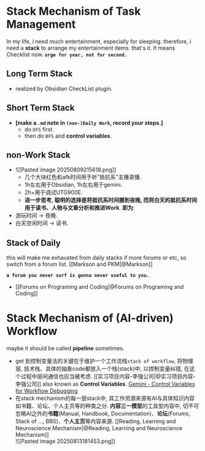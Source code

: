 # Stack Mechanism of Task Management

In my life, i need much entertainment, especially for sleeping. therefore, i need a **stack** to arrange my entertainment items. that's it. 
It means Checklist now. 
**`urge for year, not for second.`**  

## Long Term Stack

- realized by Obsidian CheckList plugin. 

## Short Term Stack

- **[make a `.md` note in `(non-)Daily Work`, record your steps.]** 
	- do `DFS` first
	- then do `BFS` and **control variables**. 

## non-Work Stack 

- ![[Pasted image 20250809215618.png]]
	- 几个大块红色和afk时间用于听"抵抗系"主播录播. 
	- 1h左右用于Obsidian, 1h左右用于gemini. 
	- 2h+用于调试UTG900E. 
	- **进一步思考, 聪明的选择是将抵抗系时间挪到夜晚, 而将白天的抵抗系时间用于读书、人物与文章分析和推进Work**. 
**即为**: 
- 游玩时间 $\to$ 夜晚. 
- 白天空闲时间 $\to$ 读书.  

## Stack of Daily 

this will make me exhausted from daily stacks if more forums or etc, so switch from a forum list. [[Markson and PKM|@Markson]]

**`a forum you never surf is gonna never useful to you.`** 
-  [[Forums on Programing and Coding|@Forums on Programing and Coding]]  

# Stack Mechanism of (AI-driven) Workflow 

maybe it should be called **pipeline** sometimes. 

- get 到控制变量法的关键在于维护一个工作流栈`stack of workflow`, 将物理层, 技术栈、具体的抽象code都放入一个栈(stack)中, 以控制变量纠错, 在这个过程中层间通信也应当被考虑. [[实习项目内容-李强公司|@实习项目内容-李强公司]] 
	also known as **Control Variables**. 
	[‎Gemini - Control Variables for Workflow Debugging](https://g.co/gemini/share/6d2537acfe6d) 
- 在stack mechanism的每一层stack中, 其工作资源来源有AI与具体知识内容如书籍、论坛、个人主页等的种类之分. 
	**内容三一模型**的工具型内容中, 切不可忽略AI之外的**书籍**(Manual, Handbook, Documentation)、**论坛**(Forums, Stack of ..., BBS)、**个人主页**等内容来源. [[Reading, Learning and Neuroscience Mechanism|@Reading, Learning and Neuroscience Mechanism]]  
![[Pasted image 20250813181453.png]] 


